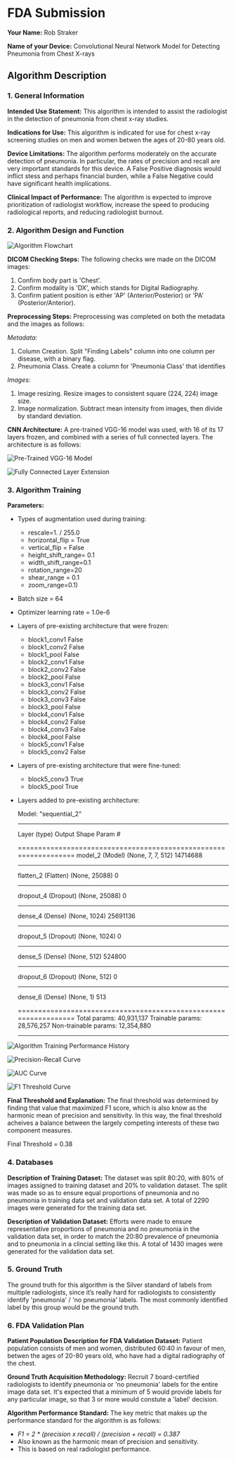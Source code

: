 # FDA  Submission

**Your Name:** Rob Straker

**Name of your Device:** Convolutional Neural Network Model for Detecting Pneumonia from Chest X-rays

## Algorithm Description 

### 1. General Information

**Intended Use Statement:** This algorithm is intended to assist the radiologist in the detection of pneumonia from chest x-ray studies.

**Indications for Use:** This algorithm is indicated for use for chest x-ray screening studies on men and women betwen the ages of 20-80 years old.

**Device Limitations:** The algorithm performs moderately on the accurate detection of pneumonia. In particular, the rates of precision and recall are very important standards for this device. A False Positive diagnosis would inflict stess and perhaps financial burden, while a False Negative could have significant health implications.

**Clinical Impact of Performance:** The algorithm is expected to improve prioritization of radiologist workflow, increase the speed to producing radiological reports, and reducing radiologist burnout.


### 2. Algorithm Design and Function

![Algorithm Flowchart](../images/algorithm_flowchart.png)

**DICOM Checking Steps:** The following checks wre made on the DICOM images:
1. Confirm body part is 'Chest'.
2. Confirm modality is 'DX', which stands for Digital Radiography.
3. Confirm patient position is either 'AP' (Anterior/Posterior) or 'PA' (Posterior/Anterior). 

**Preprocessing Steps:** Preprocessing was completed on both the metadata and the images as follows:

*Metadata:*
1. Column Creation. Split "Finding Labels" column into one column per disease, with a binary flag.
2. Pneumonia Class. Create a column for 'Pneumonia Class' that identifies

*Images:*
1. Image resizing. Resize images to consistent square (224, 224) image size.
2. Image normalization. Subtract mean intensity from images, then divide by standard deviation.

**CNN Architecture:** A pre-trained VGG-16 model was used, with 16 of its 17 layers frozen, and combined with a series of full connected layers. The architecture is as follows:

![Pre-Trained VGG-16 Model](../images/architecture_vgg16.png)

![Fully Connected Layer Extension](../images/architecture_custom.png)


### 3. Algorithm Training

**Parameters:**
* Types of augmentation used during training:
    - rescale=1. / 255.0
    - horizontal_flip = True 
    - vertical_flip = False
    - height_shift_range= 0.1
    - width_shift_range=0.1
    - rotation_range=20
    - shear_range = 0.1
    - zoom_range=0.1)
    
* Batch size = 64

* Optimizer learning rate = 1.0e-6

* Layers of pre-existing architecture that were frozen:
    - block1_conv1 False
    - block1_conv2 False
    - block1_pool False
    - block2_conv1 False
    - block2_conv2 False
    - block2_pool False
    - block3_conv1 False
    - block3_conv2 False
    - block3_conv3 False
    - block3_pool False
    - block4_conv1 False
    - block4_conv2 False
    - block4_conv3 False
    - block4_pool False
    - block5_conv1 False
    - block5_conv2 False
    
* Layers of pre-existing architecture that were fine-tuned:
    - block5_conv3 True
    - block5_pool True
    
* Layers added to pre-existing architecture:

    Model: "sequential_2"
    _________________________________________________________________
    Layer (type)                 Output Shape              Param #   

    =================================================================
    model_2 (Model)              (None, 7, 7, 512)         14714688  
    _________________________________________________________________
    flatten_2 (Flatten)          (None, 25088)             0         
    _________________________________________________________________
    dropout_4 (Dropout)          (None, 25088)             0         
    _________________________________________________________________
    dense_4 (Dense)              (None, 1024)              25691136  
    _________________________________________________________________
    dropout_5 (Dropout)          (None, 1024)              0         
    _________________________________________________________________
    dense_5 (Dense)              (None, 512)               524800    
    _________________________________________________________________
    dropout_6 (Dropout)          (None, 512)               0         
    _________________________________________________________________
    dense_6 (Dense)              (None, 1)                 513       

    =================================================================
    Total params: 40,931,137
    Trainable params: 28,576,257
    Non-trainable params: 12,354,880
    _________________________________________________________________


![Algorithm Training Performance History](../images/training_history.png)

![Precision-Recall Curve](../images/p_r_curve.png)

![AUC Curve](../images/auc_curve.png)

![F1 Threshold Curve](../images/f1_thresh_curve.png)

**Final Threshold and Explanation:**
The final threshold was determined by finding that value that maximized F1 score, which is also know as the harmonic mean of precision and sensitivity. In this way, the final threshold acheives a balance between the largely competing interests of these two component measures.

Final Threshold = 0.38


### 4. Databases

**Description of Training Dataset:** 
The dataset was split 80:20, with 80% of images assigned to training dataset and 20% to validation dataset. The split was made so as to ensure equal proportions of pneumonia and no pneumonia in training data set and validation data set. A total of 2290 images were generated for the training data set.

**Description of Validation Dataset:** 
Efforts were made to ensure representative proportions of pneumonia and no pneumonia in the validation data set, in order to match the 20:80 prevalence of pneumonia and to pneumonia in a clincial setting like this. A total of 1430 images were generated for the validation data set.


### 5. Ground Truth

The ground truth for this algorithm is the Silver standard of labels from multiple radiologists, since  it’s really hard for radiologists to consistently identify 'pneumonia' / 'no pneumonia' labels. The most commonly identified label by this group would be the ground truth.


### 6. FDA Validation Plan

**Patient Population Description for FDA Validation Dataset:** Patient population consists of men and women, distributed 60:40 in favour of men, betwen the ages of 20-80 years old, who have had a digital radiography of the chest.

**Ground Truth Acquisition Methodology:** Recruit 7 board-certified radiologists to identify pneumonia or 'no pneumonia' labels for the entire image data set. It's expected that a minimum of 5 would provide labels for any particular image, so that 3 or more would constute a 'label' decision.

**Algorithm Performance Standard:** The key metric that makes up the performance standard for the algorithm is as follows:
- *F1 = 2 * (precision x recall) / (precision + recall) = 0.387*
- Also known as the harmonic mean of precision and sensitivity.
- This is based on real radiologist performance.
